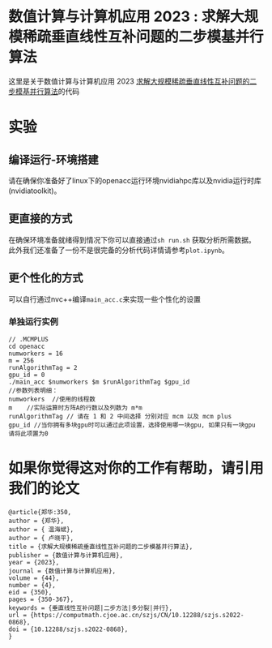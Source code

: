 # 数值计算与计算机应用 2023 : 求解大规模稀疏垂直线性互补问题的二步模基并行算法
这里是关于数值计算与计算机应用 2023 [求解大规模稀疏垂直线性互补问题的二步模基并行算法](https://computmath.cjoe.ac.cn/szjs/CN/10.12288/szjs.s2022-0868#4)的代码

# 实验
## 编译运行-环境搭建
请在确保你准备好了linux下的openacc运行环境nvidiahpc库以及nvidia运行时库(nvidiatoolkit)。

## 更直接的方式
在确保环境准备就绪得到情况下你可以直接通过```sh run.sh``` 获取分析所需数据。
此外我们还准备了一份不是很完备的分析代码详情请参考`plot.ipynb`。

## 更个性化的方式
可以自行通过nvc++编译`main_acc.c`来实现一些个性化的设置

### 单独运行实例
```
// .MCMPLUS
cd openacc
numworkers = 16
m = 256
runAlgorithmTag = 2
gpu_id = 0
./main_acc $numworkers $m $runAlgorithmTag $gpu_id
//参数列表明细：
numworkers  //使用的线程数
m    //实际运算时方阵A的行数以及列数为 m*m
runAlgorithmTag // 请在 1 和 2 中间选择 分别对应 mcm 以及 mcm plus
gpu_id //当你拥有多块gpu时可以通过此项设置，选择使用哪一块gpu, 如果只有一块gpu 请将此项置为0
```
# 如果你觉得这对你的工作有帮助，请引用我们的论文
```
@article{郑华:350,
author = {郑华},
author = { 温海斌},
author = { 卢晓平},
title = {求解大规模稀疏垂直线性互补问题的二步模基并行算法},
publisher = {数值计算与计算机应用},
year = {2023},
journal = {数值计算与计算机应用},
volume = {44},
number = {4},
eid = {350},
pages = {350-367},
keywords = {垂直线性互补问题|二步方法|多分裂|并行},
url = {https://computmath.cjoe.ac.cn/szjs/CN/10.12288/szjs.s2022-0868},
doi = {10.12288/szjs.s2022-0868},
}
```
